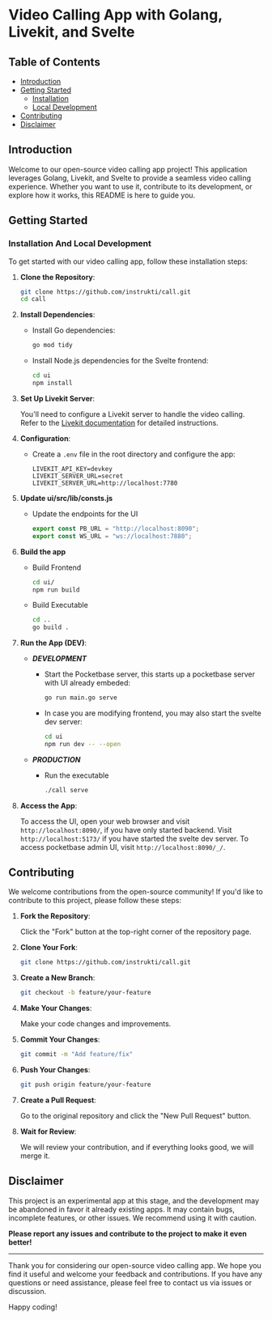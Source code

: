 # Video Calling App with Golang, Livekit, and Svelte

## Table of Contents

- [Introduction](#introduction)
- [Getting Started](#getting-started)
  - [Installation](#installation)
  - [Local Development](#local-development)
- [Contributing](#contributing)
- [Disclaimer](#disclaimer)

## Introduction

Welcome to our open-source video calling app project! This application leverages Golang, Livekit, and Svelte to provide a seamless video calling experience. Whether you want to use it, contribute to its development, or explore how it works, this README is here to guide you.

## Getting Started

### Installation And Local Development

To get started with our video calling app, follow these installation steps:

1. **Clone the Repository**:

   ```bash
   git clone https://github.com/instrukti/call.git
   cd call
   ```

2. **Install Dependencies**:

   - Install Go dependencies:

     ```bash
     go mod tidy
     ```

   - Install Node.js dependencies for the Svelte frontend:

     ```bash
     cd ui
     npm install
     ```

3. **Set Up Livekit Server**:

   You'll need to configure a Livekit server to handle the video calling. Refer to the [Livekit documentation](https://livekit.io/docs) for detailed instructions.

4. **Configuration**:

   - Create a `.env` file in the root directory and configure the app:

     ```env
     LIVEKIT_API_KEY=devkey
     LIVEKIT_SERVER_URL=secret
     LIVEKIT_SERVER_URL=http://localhost:7780
     ```

5. **Update ui/src/lib/consts.js**

   - Update the endpoints for the UI
     ```javascript
     export const PB_URL = "http://localhost:8090";
     export const WS_URL = "ws://localhost:7880";
     ```

6. **Build the app**

   - Build Frontend

     ```bash
     cd ui/
     npm run build
     ```

   - Build Executable
     ```bash
     cd ..
     go build .
     ```

7. **Run the App (DEV)**:

   - **_DEVELOPMENT_**

     - Start the Pocketbase server, this starts up a pocketbase server with UI already embeded:

       ```bash
       go run main.go serve
       ```

     - In case you are modifying frontend, you may also start the svelte dev server:
       ```bash
       cd ui
       npm run dev -- --open
       ```

   - **_PRODUCTION_**

     - Run the executable
       ```bash
       ./call serve
       ```

8. **Access the App**:

   To access the UI, open your web browser and visit `http://localhost:8090/`, if you have only started backend. Visit `http://localhost:5173/` if you have started the svelte dev server. To access pocketbase admin UI, visit `http://localhost:8090/_/`.

## Contributing

We welcome contributions from the open-source community! If you'd like to contribute to this project, please follow these steps:

1. **Fork the Repository**:

   Click the "Fork" button at the top-right corner of the repository page.

2. **Clone Your Fork**:

   ```bash
   git clone https://github.com/instrukti/call.git
   ```

3. **Create a New Branch**:

   ```bash
   git checkout -b feature/your-feature
   ```

4. **Make Your Changes**:

   Make your code changes and improvements.

5. **Commit Your Changes**:

   ```bash
   git commit -m "Add feature/fix"
   ```

6. **Push Your Changes**:

   ```bash
   git push origin feature/your-feature
   ```

7. **Create a Pull Request**:

   Go to the original repository and click the "New Pull Request" button.

8. **Wait for Review**:

   We will review your contribution, and if everything looks good, we will merge it.

## Disclaimer

This project is an experimental app at this stage, and the development may be abandoned in favor it already existing apps. It may contain bugs, incomplete features, or other issues. We recommend using it with caution.

**Please report any issues and contribute to the project to make it even better!**

---

Thank you for considering our open-source video calling app. We hope you find it useful and welcome your feedback and contributions. If you have any questions or need assistance, please feel free to contact us via issues or discussion.

Happy coding!
